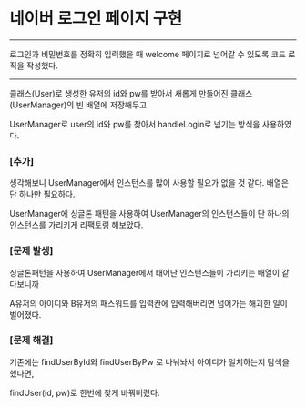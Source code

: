 # 네이버 로그인 페이지 구현

---

로그인과 비밀번호를 정확히 입력했을 때 welcome 페이지로 넘어갈 수 있도록 코드 로직을 작성했다.

---

클래스(User)로 생성한 유저의 id와 pw를 받아서 새롭게 만들어진 클래스(UserManager)의 빈 배열에 저장해두고

UserManager로 user의 id와 pw를 찾아서 handleLogin로 넘기는 방식을 사용하였다.

### [추가]

생각해보니 UserManager에서 인스턴스를 많이 사용할 필요가 없을 것 같다. 배열은 단 하나만 필요하다.

UserManager에 싱글톤 패턴을 사용하여 UserManager의 인스턴스들이 단 하나의 인스턴스를 가리키게 리팩토링 해보았다.

### [문제 발생]

싱글톤패턴을 사용하여 UserManager에서 태어난 인스턴스들이 가리키는 배열이 같다보니까

A유저의 아이디와 B유저의 패스워드를 입력칸에 입력해버리면 넘어가는 해괴한 일이 벌어졌다.

### [문제 해결]

기존에는 findUserById와 findUserByPw 로 나눠놔서 아이디가 일치하는지 탐색을 했다면,

findUser(id, pw)로 한번에 찾게 바꿔버렸다.
